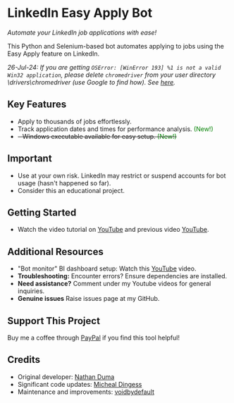 # LinkedIn Easy Apply Bot

_Automate your LinkedIn job applications with ease!_

This Python and Selenium-based bot automates applying to jobs using the Easy Apply feature on LinkedIn.

_26-Jul-24: If you are getting `OSError: [WinError 193] %1 is not a valid Win32 application`, 
please delete `chromedriver` from your user directory \drivers\chromedriver (use Google to find how). See 
[here](https://github.com/voidbydefault/EasyApplyBot/issues/64#issuecomment-2253114234)._

## Key Features

- Apply to thousands of jobs effortlessly.
- Track application dates and times for performance analysis. <span style="color:green">(New!)</span>
- ~~- Windows executable available for easy setup. <span style="color:green">(New!)</span>~~

## Important

- Use at your own risk. LinkedIn may restrict or suspend accounts for bot usage (hasn't happened so far).
- Consider this an educational project.

## Getting Started

- Watch the video tutorial
  on [YouTube](https://youtu.be/oQEAcAur4Vk) and previous video [YouTube](https://youtu.be/IXflenwJzhQ).

## Additional Resources

- "Bot monitor" BI dashboard setup: Watch this [YouTube](https://youtu.be/4LH8WTrMCxw) video.
- **Troubleshooting:** Encounter errors? Ensure dependencies are installed.
- **Need assistance?** Comment under my Youtube videos for general inquiries.
- **Genuine issues** Raise issues page at my GitHub.

## Support This Project

Buy me a coffee through [PayPal](https://paypal.me/voidbydefault) if you find this tool helpful!

## Credits

- Original developer: [Nathan Duma](https://github.com/NathanDuma)
- Significant code updates: [Micheal Dingess](https://github.com/madingess/)
- Maintenance and improvements: [voidbydefault](https://github.com/voidbydefault)
